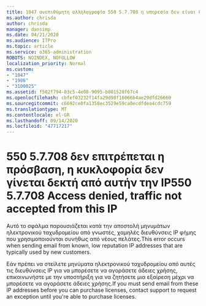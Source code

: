 ```yaml
---
title: 1047 ανεπιθύμητη αλληλογραφία 550 5.7.708 η υπηρεσία δεν είναι διαθέσιμη. Δεν επιτρέπεται η πρόσβαση, η κυκλοφορία δεν γίνεται δεκτή από αυτήν την IP
ms.author: chrisda
author: chrisda
manager: dansimp
ms.date: 04/21/2020
ms.audience: ITPro
ms.topic: article
ms.service: o365-administration
ROBOTS: NOINDEX, NOFOLLOW
localization_priority: Normal
ms.custom:
- "1047"
- "1986"
- "3100025"
ms.assetid: f502f794-03c5-4e08-9095-b801528f67c4
ms.openlocfilehash: cbfef03232f14fa29d98f16066b4ae29dfd26660
ms.sourcegitcommit: c6692ce0fa1358ec3529e59ca0ecdfdea4cdc759
ms.translationtype: MT
ms.contentlocale: el-GR
ms.lasthandoff: 09/14/2020
ms.locfileid: "47717217"
---
```

# <a name="550-57708-access-denied-traffic-not-accepted-from-this-ip"></a><span data-ttu-id="1caab-103">550 5.7.708 δεν επιτρέπεται η πρόσβαση, η κυκλοφορία δεν γίνεται δεκτή από αυτήν την IP</span><span class="sxs-lookup"><span data-stu-id="1caab-103">550 5.7.708 Access denied, traffic not accepted from this IP</span></span>

<span data-ttu-id="1caab-104">Αυτό το σφάλμα παρουσιάζεται κατά την αποστολή μηνυμάτων ηλεκτρονικού ταχυδρομείου από γνωστές, χαμηλές διευθύνσεις IP φήμης που χρησιμοποιούνται συνήθως από νέους πελάτες.</span><span class="sxs-lookup"><span data-stu-id="1caab-104">This error occurs when sending email from known, low reputation IP addresses that are typically used by new customers.</span></span>

<span data-ttu-id="1caab-105">Εάν πρέπει να στείλετε μηνύματα ηλεκτρονικού ταχυδρομείου από αυτές τις διευθύνσεις IP για να μπορέσετε να αγοράσετε άδειες χρήσης, επικοινωνήστε με την υποστήριξη για να ζητήσετε μια εξαίρεση μέχρι να μπορέσετε να αγοράσετε άδειες χρήσης.</span><span class="sxs-lookup"><span data-stu-id="1caab-105">If you must send email from these IP addresses before you can purchase licenses, contact support to request an exception until you're able to purchase licenses.</span></span>
